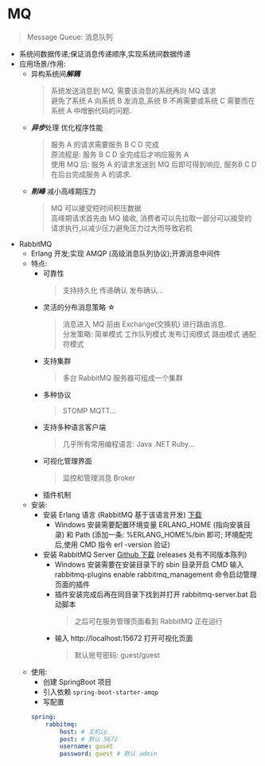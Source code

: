 # MQ
> Message Queue: 消息队列
+ 系统间数据传递;保证消息传递顺序,实现系统间数据传递
+ 应用场景/作用:
    - 异构系统间***解耦***
        > 系统发送消息到 MQ, 需要该消息的系统再向 MQ 请求 <br>
        > 避免了系统 A 向系统 B 发消息,系统 B 不再需要或系统 C 需要而在系统 A 中增删代码的问题.
    - ***异步***处理 优化程序性能
        > 服务 A 的请求需要服务 B C D 完成 <br>
        > 原流程是: 服务 B C D 全完成后才响应服务 A <br>
        > 使用 MQ 后: 服务 A 的请求发送到 MQ 后即可得到响应, 服务B C D 在后台完成服务 A 的请求.
    - ***削峰*** 减小高峰期压力
        > MQ 可以接受短时间积压数据 <br>
        > 高峰期请求首先由 MQ 接收, 消费者可以先拉取一部分可以接受的请求执行,以减少压力避免压力过大而导致宕机
+ RabbitMQ
    - Erlang 开发;实现 AMQP (高级消息队列协议);开源消息中间件
    + 特点: 
        - 可靠性
            > 支持持久化 传递确认 发布确认...
        - 灵活的分布消息策略 ☆
            > 消息进入 MQ 前由 Exchange(交换机) 进行路由消息. <br>
            > 分发策略: 简单模式 工作队列模式 发布订阅模式 路由模式 通配符模式
        - 支持集群
            > 多台 RabbitMQ 服务器可组成一个集群
        - 多种协议
            > STOMP MQTT...
        - 支持多种语言客户端
            > 几乎所有常用编程语言: Java .NET Ruby...
        - 可视化管理界面
            > 监控和管理消息 Broker
        - 插件机制
    + 安装:
        + 安装 Erlang 语言 (RabbitMQ 基于该语言开发) [下载](https://www.erlang.org/downloads?spm=a2c6h.12873639.0.0.433733dfWKwv2W)
            - Windows 安装需要配置环境变量 ERLANG_HOME (指向安装目录) 和 Path (添加一条: %ERLANG_HOME%/bin 即可; 环境配完后,使用 CMD 指令 erl -version 验证) 
        +  安装 RabbitMQ Server [Github 下载](https://github.com/rabbitmq/rabbitmq-server) (releases 处有不同版本陈列)
            - Windows 安装需要在安装目录下的 sbin 目录开启 CMD 输入 rabbitmq-plugins enable rabbitmq_management 命令启动管理页面的插件
            - 插件安装完成后再在同目录下找到并打开 rabbitmq-server.bat 启动脚本
                > 之后可在服务管理页面看到 RabbitMQ 正在运行
            - 输入 http://localhost:15672 打开可视化页面
                > 默认账号密码: guest/guest
    + 使用:
        - 创建 SpringBoot 项目 
        - 引入依赖 `spring-boot-starter-amqp`
        - 写配置 
        ```yaml
        spring:
            rabbitmq:
                host: # 主机ip
                post: # 默认 5672
                username: guset 
                password: guest # 默认 admin
        ```
            
